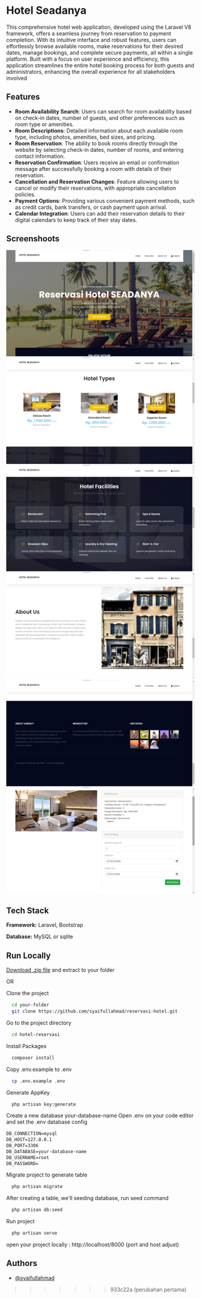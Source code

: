 # Hotel Seadanya

This comprehensive hotel web application, developed using the Laravel V8 framework, offers a seamless journey from reservation to payment completion. With its intuitive interface and robust features, users can effortlessly browse available rooms, make reservations for their desired dates, manage bookings, and complete secure payments, all within a single platform. Built with a focus on user experience and efficiency, this application streamlines the entire hotel booking process for both guests and administrators, enhancing the overall experience for all stakeholders involved



## Features

- **Room Availability Search**: Users can search for room availability based on check-in dates, number of guests, and other preferences such as room type or amenities.
- **Room Descriptions**: Detailed information about each available room type, including photos, amenities, bed sizes, and pricing.
- **Room Reservation**: The ability to book rooms directly through the website by selecting check-in dates, number of rooms, and entering contact information.
- **Reservation Confirmation**: Users receive an email or confirmation message after successfully booking a room with details of their reservation.
- **Cancellation and Reservation Changes**: Feature allowing users to cancel or modify their reservations, with appropriate cancellation policies.
- **Payment Options**: Providing various convenient payment methods, such as credit cards, bank transfers, or cash payment upon arrival.
- **Calendar Integration**: Users can add their reservation details to their digital calendars to keep track of their stay dates.

## Screenshoots

![image](https://raw.githubusercontent.com/syaifullahmad/reservasi-hotel/e88a6cdfaa2423ff13c3c9151ee6ea49505eadf6/public/images/1.png)
![image](https://raw.githubusercontent.com/syaifullahmad/reservasi-hotel/e88a6cdfaa2423ff13c3c9151ee6ea49505eadf6/public/images/2.png)
![image](https://raw.githubusercontent.com/syaifullahmad/reservasi-hotel/e88a6cdfaa2423ff13c3c9151ee6ea49505eadf6/public/images/3.png)
![image](https://raw.githubusercontent.com/syaifullahmad/reservasi-hotel/e88a6cdfaa2423ff13c3c9151ee6ea49505eadf6/public/images/4.png)
![image](https://raw.githubusercontent.com/syaifullahmad/reservasi-hotel/e88a6cdfaa2423ff13c3c9151ee6ea49505eadf6/public/images/5.png)
![image](https://raw.githubusercontent.com/syaifullahmad/reservasi-hotel/e88a6cdfaa2423ff13c3c9151ee6ea49505eadf6/public/images/6.png)


## Tech Stack

**Framework:** Laravel, Bootstrap

**Database:** MySQL or sqlite


## Run Locally


[Download .zip file](https://github.com/syaifullahmad/reservasi-hotel/archive/refs/heads/main.zip) and extract to your folder

OR

Clone the project


```bash
  cd your-folder
  git clone https://github.com/syaifullahmad/reservasi-hotel.git
```

Go to the project directory

```bash
  cd hotel-reservasi
```

Install Packages

```bash
  composer install
```
Copy .env.example to .env

```bash
  cp .env.example .env
```
Generate AppKey

```bash
  php artisan key:generate
```

Create a new database your-database-name
Open .env on your code editor and set the .env database config

```
DB_CONNECTION=mysql
DB_HOST=127.0.0.1
DB_PORT=3306
DB_DATABASE=your-database-name
DB_USERNAME=root
DB_PASSWORD=
```

Migrate project to generate table

```bash
  php artisan migrate
```
After creating a table, we'll seeding database, run seed command

```bash
  php artisan db:seed
```
Run project

```bash
  php artisan serve
```

open your project locally : http://localhost/8000 (port and host adjust)


## Authors

- [@syaifullahmad](https://www.github.com/syaifullahmad)


>>>>>>> 933c22a (perubahan pertama)
